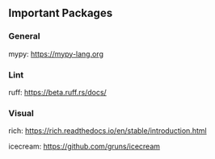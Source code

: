 ## Important Packages

### General

mypy: https://mypy-lang.org

### Lint

ruff: https://beta.ruff.rs/docs/

### Visual

rich: https://rich.readthedocs.io/en/stable/introduction.html

icecream: https://github.com/gruns/icecream